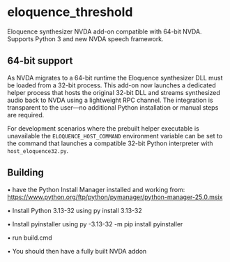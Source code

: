 # eloquence_threshold
Eloquence synthesizer NVDA add-on compatible with 64-bit NVDA. Supports Python 3 and new NVDA speech framework.

## 64-bit support

As NVDA migrates to a 64-bit runtime the Eloquence synthesizer DLL must be
loaded from a 32-bit process.  This add-on now launches a dedicated helper
process that hosts the original 32-bit DLL and streams synthesized audio back
to NVDA using a lightweight RPC channel.  The integration is transparent to the
user—no additional Python installation or manual steps are required.

For development scenarios where the prebuilt helper executable is unavailable
the `ELOQUENCE_HOST_COMMAND` environment variable can be set to the command that
launches a compatible 32-bit Python interpreter with `host_eloquence32.py`.

## Building

• have the Python Install Manager installed and working from: https://www.python.org/ftp/python/pymanager/python-manager-25.0.msix

• Install Python 3.13-32 using py install 3.13-32

• Install pyinstaller using py -3.13-32 -m pip install pyinstaller

• run build.cmd

• You should then have a fully built NVDA addon

